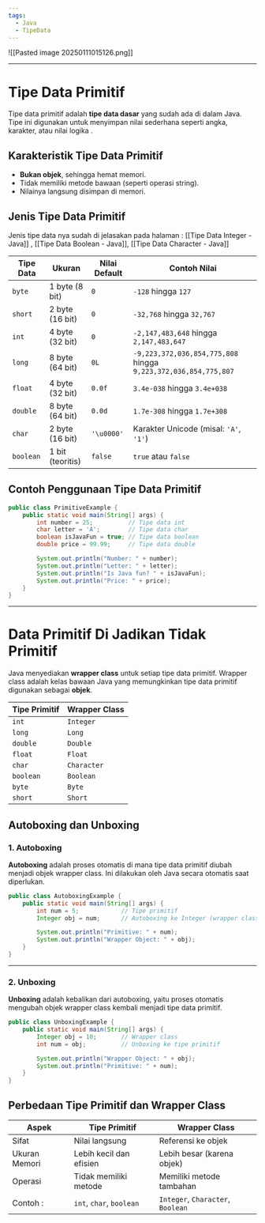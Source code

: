 ```yaml
---
tags:
  - Java
  - TipeData
---
```

![[Pasted image 20250111015126.png]]

---
# Tipe Data Primitif

Tipe data primitif adalah **tipe data dasar** yang sudah ada di dalam Java. Tipe ini digunakan untuk menyimpan nilai sederhana seperti angka, karakter, atau nilai logika .

## Karakteristik Tipe Data Primitif

- **Bukan objek**, sehingga hemat memori.
- Tidak memiliki metode bawaan (seperti operasi string).
- Nilainya langsung disimpan di memori.

## Jenis Tipe Data Primitif

Jenis tipe data nya sudah di jelasakan pada halaman : [[Tipe Data Integer - Java]] , [[Tipe Data Boolean - Java]], [[Tipe Data Character - Java]]

|**Tipe Data**|**Ukuran**|**Nilai Default**|**Contoh Nilai**|
|---|---|---|---|
|`byte`|1 byte (8 bit)|`0`|`-128` hingga `127`|
|`short`|2 byte (16 bit)|`0`|`-32,768` hingga `32,767`|
|`int`|4 byte (32 bit)|`0`|`-2,147,483,648` hingga `2,147,483,647`|
|`long`|8 byte (64 bit)|`0L`|`-9,223,372,036,854,775,808` hingga `9,223,372,036,854,775,807`|
|`float`|4 byte (32 bit)|`0.0f`|`3.4e-038` hingga `3.4e+038`|
|`double`|8 byte (64 bit)|`0.0d`|`1.7e-308` hingga `1.7e+308`|
|`char`|2 byte (16 bit)|`'\u0000'`|Karakter Unicode (misal: `'A'`, `'1'`)|
|`boolean`|1 bit (teoritis)|`false`|`true` atau `false`|
## Contoh Penggunaan Tipe Data Primitif

```java
public class PrimitiveExample {
    public static void main(String[] args) {
        int number = 25;          // Tipe data int
        char letter = 'A';        // Tipe data char
        boolean isJavaFun = true; // Tipe data boolean
        double price = 99.99;     // Tipe data double

        System.out.println("Number: " + number);
        System.out.println("Letter: " + letter);
        System.out.println("Is Java fun? " + isJavaFun);
        System.out.println("Price: " + price);
    }
}
```

---

# Data Primitif Di Jadikan Tidak Primitif

Java menyediakan **wrapper class** untuk setiap tipe data primitif. Wrapper class adalah kelas bawaan Java yang memungkinkan tipe data primitif digunakan sebagai **objek**.

| **Tipe Primitif** | **Wrapper Class** |
| ----------------- | ----------------- |
| `int`             | `Integer`         |
| `long`            | `Long`            |
| `double`          | `Double`          |
| `float`           | `Float`           |
| `char`            | `Character`       |
| `boolean`         | `Boolean`         |
| `byte`            | `Byte`            |
| `short`           | `Short`           |
## Autoboxing dan Unboxing

### 1. Autoboxing

**Autoboxing** adalah proses otomatis di mana tipe data primitif diubah menjadi objek wrapper class. Ini dilakukan oleh Java secara otomatis saat diperlukan.

```java
public class AutoboxingExample {
    public static void main(String[] args) {
        int num = 5;            // Tipe primitif
        Integer obj = num;      // Autoboxing ke Integer (wrapper class)

        System.out.println("Primitive: " + num);
        System.out.println("Wrapper Object: " + obj);
    }
}
```

---

### 2. Unboxing

**Unboxing** adalah kebalikan dari autoboxing, yaitu proses otomatis mengubah objek wrapper class kembali menjadi tipe data primitif.

```java
public class UnboxingExample {
    public static void main(String[] args) {
        Integer obj = 10;       // Wrapper class
        int num = obj;          // Unboxing ke tipe primitif

        System.out.println("Wrapper Object: " + obj);
        System.out.println("Primitive: " + num);
    }
}
```

## Perbedaan Tipe Primitif dan Wrapper Class

| **Aspek**     | **Tipe Primitif**        | **Wrapper Class**                 |
| ------------- | ------------------------ | --------------------------------- |
| Sifat         | Nilai langsung           | Referensi ke objek                |
| Ukuran Memori | Lebih kecil dan efisien  | Lebih besar (karena objek)        |
| Operasi       | Tidak memiliki metode    | Memiliki metode tambahan          |
| Contoh :      | `int`, `char`, `boolean` | `Integer`, `Character`, `Boolean`